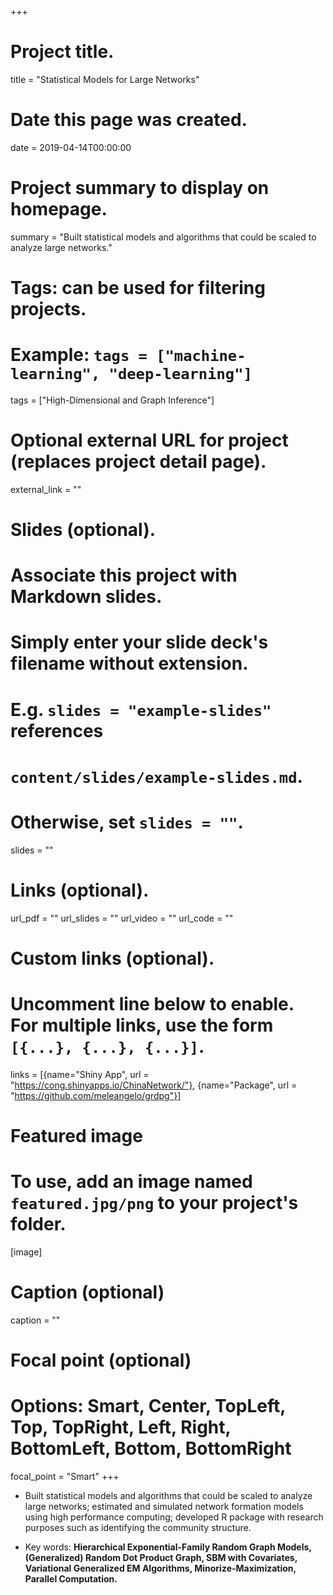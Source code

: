 +++
# Project title.
title = "Statistical Models for Large Networks"

# Date this page was created.
date = 2019-04-14T00:00:00

# Project summary to display on homepage.
summary = "Built statistical models and algorithms that could be scaled to analyze large networks."

# Tags: can be used for filtering projects.
# Example: `tags = ["machine-learning", "deep-learning"]`
tags = ["High-Dimensional and Graph Inference"]

# Optional external URL for project (replaces project detail page).
external_link = ""

# Slides (optional).
#   Associate this project with Markdown slides.
#   Simply enter your slide deck's filename without extension.
#   E.g. `slides = "example-slides"` references 
#   `content/slides/example-slides.md`.
#   Otherwise, set `slides = ""`.
slides = ""

# Links (optional).
url_pdf = ""
url_slides = ""
url_video = ""
url_code = ""

# Custom links (optional).
#   Uncomment line below to enable. For multiple links, use the form `[{...}, {...}, {...}]`.
links = [{name="Shiny App", url = "https://cong.shinyapps.io/ChinaNetwork/"}, {name="Package", url = "https://github.com/meleangelo/grdpg"}]


# Featured image
# To use, add an image named `featured.jpg/png` to your project's folder. 
[image]
  # Caption (optional)
  caption = ""
  
  # Focal point (optional)
  # Options: Smart, Center, TopLeft, Top, TopRight, Left, Right, BottomLeft, Bottom, BottomRight
  focal_point = "Smart"
+++

- Built statistical models and algorithms that could be scaled to analyze large networks; estimated and simulated network formation models using high performance computing; developed R package with research purposes such as identifying the community structure.

- Key words: **Hierarchical Exponential-Family Random Graph Models, (Generalized) Random Dot Product Graph, SBM with Covariates, Variational Generalized EM Algorithms, Minorize-Maximization, Parallel Computation.**







